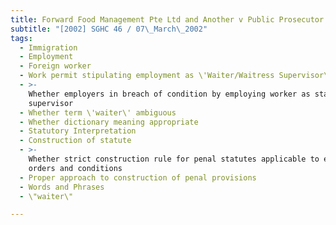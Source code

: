 ```yaml
---
title: Forward Food Management Pte Ltd and Another v Public Prosecutor
subtitle: "[2002] SGHC 46 / 07\_March\_2002"
tags:
  - Immigration
  - Employment
  - Foreign worker
  - Work permit stipulating employment as \'Waiter/Waitress Supervisor\'
  - >-
    Whether employers in breach of condition by employing worker as stall
    supervisor
  - Whether term \'waiter\' ambiguous
  - Whether dictionary meaning appropriate
  - Statutory Interpretation
  - Construction of statute
  - >-
    Whether strict construction rule for penal statutes applicable to executive
    orders and conditions
  - Proper approach to construction of penal provisions
  - Words and Phrases
  - \"waiter\"

---
```


